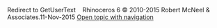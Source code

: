 ---
---

Redirect to GetUserText&#160;
&#160;
Rhinoceros 6 © 2010-2015 Robert McNeel &amp; Associates.11-Nov-2015
 [Open topic with navigation](getusertext.html) 

